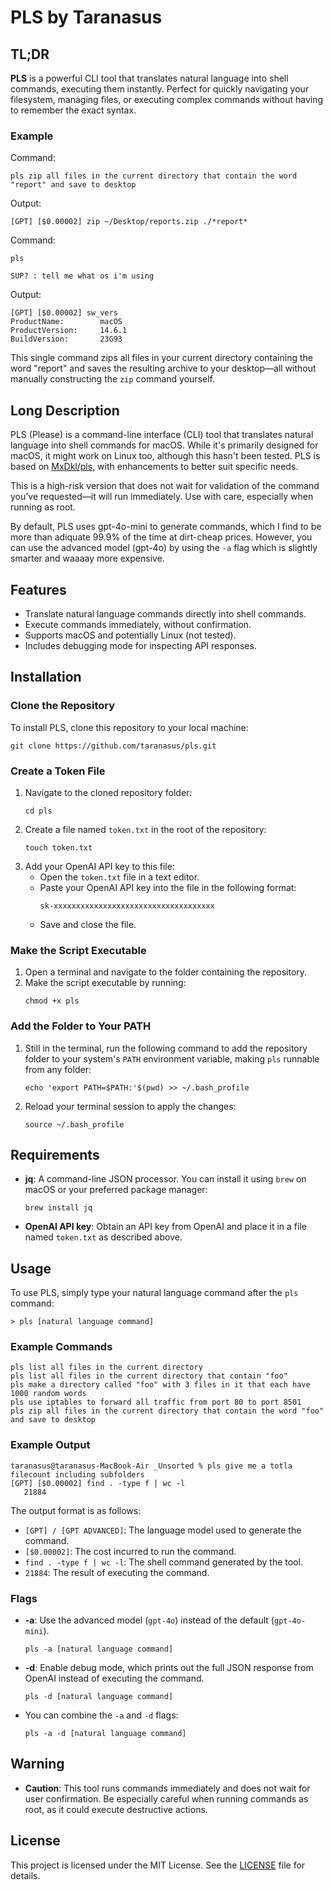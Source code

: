 # PLS by Taranasus

## TL;DR

**PLS** is a powerful CLI tool that translates natural language into shell commands, executing them instantly. Perfect for quickly navigating your filesystem, managing files, or executing complex commands without having to remember the exact syntax.

### Example

Command:
```
pls zip all files in the current directory that contain the word "report" and save to desktop
```

Output:
```
[GPT] [$0.00002] zip ~/Desktop/reports.zip ./*report*
```

Command:
```
pls

SUP? : tell me what os i'm using
```

Output:
```
[GPT] [$0.00002] sw_vers
ProductName:		macOS
ProductVersion:		14.6.1
BuildVersion:		23G93
```


This single command zips all files in your current directory containing the word "report" and saves the resulting archive to your desktop—all without manually constructing the `zip` command yourself.

## Long Description

PLS (Please) is a command-line interface (CLI) tool that translates natural language into shell commands for macOS. While it's primarily designed for macOS, it might work on Linux too, although this hasn't been tested. PLS is based on [MxDkl/pls](https://github.com/MxDkl/pls), with enhancements to better suit specific needs.

This is a high-risk version that does not wait for validation of the command you’ve requested—it will run immediately. Use with care, especially when running as root.

By default, PLS uses gpt-4o-mini to generate commands, which I find to be more than adiquate 99.9% of the time at dirt-cheap prices. However, you can use the advanced model (gpt-4o) by using the `-a` flag which is slightly smarter and waaaay more expensive. 

## Features
- Translate natural language commands directly into shell commands.
- Execute commands immediately, without confirmation.
- Supports macOS and potentially Linux (not tested).
- Includes debugging mode for inspecting API responses.

## Installation

### Clone the Repository
To install PLS, clone this repository to your local machine:
```
git clone https://github.com/taranasus/pls.git
```

### Create a Token File
1. Navigate to the cloned repository folder:
   ```
   cd pls
   ```
2. Create a file named `token.txt` in the root of the repository:
   ```
   touch token.txt
   ```
3. Add your OpenAI API key to this file:
   - Open the `token.txt` file in a text editor.
   - Paste your OpenAI API key into the file in the following format:
     ```
     sk-xxxxxxxxxxxxxxxxxxxxxxxxxxxxxxxxxxxx
     ```
   - Save and close the file.

### Make the Script Executable
1. Open a terminal and navigate to the folder containing the repository.
2. Make the script executable by running:
   ```
   chmod +x pls
   ```

### Add the Folder to Your PATH
1. Still in the terminal, run the following command to add the repository folder to your system's `PATH` environment variable, making `pls` runnable from any folder:
   ```
   echo 'export PATH=$PATH:'$(pwd) >> ~/.bash_profile
   ```
2. Reload your terminal session to apply the changes:
   ```
   source ~/.bash_profile
   ```

## Requirements
- **jq**: A command-line JSON processor. You can install it using `brew` on macOS or your preferred package manager:
  ```
  brew install jq
  ```
- **OpenAI API key**: Obtain an API key from OpenAI and place it in a file named `token.txt` as described above.

## Usage
To use PLS, simply type your natural language command after the `pls` command:
```
> pls [natural language command]
```

### Example Commands
```
pls list all files in the current directory
pls list all files in the current directory that contain "foo"
pls make a directory called "foo" with 3 files in it that each have 1000 random words
pls use iptables to forward all traffic from port 80 to port 8501
pls zip all files in the current directory that contain the word "foo" and save to desktop
```

### Example Output
```
taranasus@taranasus-MacBook-Air _Unsorted % pls give me a totla filecount including subfolders
[GPT] [$0.00002] find . -type f | wc -l
   21884
```

The output format is as follows:
- `[GPT] / [GPT ADVANCED]`: The language model used to generate the command.
- `[$0.00002]`: The cost incurred to run the command.
- `find . -type f | wc -l`: The shell command generated by the tool.
- `21884`: The result of executing the command.

### Flags
- **-a**: Use the advanced model (`gpt-4o`) instead of the default (`gpt-4o-mini`).
  ```
  pls -a [natural language command]
  ```
- **-d**: Enable debug mode, which prints out the full JSON response from OpenAI instead of executing the command.
  ```
  pls -d [natural language command]
  ```
- You can combine the `-a` and `-d` flags:
  ```
  pls -a -d [natural language command]
  ```

## Warning
- **Caution**: This tool runs commands immediately and does not wait for user confirmation. Be especially careful when running commands as root, as it could execute destructive actions.

## License
This project is licensed under the MIT License. See the [LICENSE](LICENSE.md) file for details.